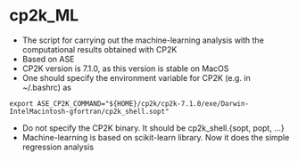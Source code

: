 # cp2k_ML

* The script for carrying out the machine-learning analysis with the computational results obtained with CP2K
* Based on ASE
* CP2K version is 7.1.0, as this version is stable on MacOS
* One should specify the environment variable for CP2K (e.g. in ~/.bashrc) as
```
export ASE_CP2K_COMMAND="${HOME}/cp2k/cp2k-7.1.0/exe/Darwin-IntelMacintosh-gfortran/cp2k_shell.sopt"
```
* Do not specify the CP2K binary. It should be cp2k_shell.{sopt, popt, ...}
* Machine-learning is based on scikit-learn library. Now it does the simple regression analysis